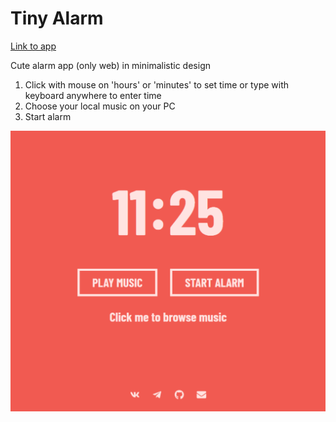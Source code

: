 # Tiny Alarm

[Link to app](https://tiny-alarm.netlify.com/)

Cute alarm app (only web) in minimalistic design

1. Click with mouse on 'hours' or 'minutes' to set time or type with keyboard anywhere to enter time
1. Choose your local music on your PC
1. Start alarm

![Main View](https://raw.githubusercontent.com/lomeat/tiny-alarm/master/readme-1.png)
